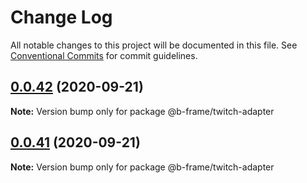 # Change Log

All notable changes to this project will be documented in this file.
See [Conventional Commits](https://conventionalcommits.org) for commit guidelines.

## [0.0.42](https://github.com/b-frame/b-frame/compare/v0.0.40...v0.0.42) (2020-09-21)

**Note:** Version bump only for package @b-frame/twitch-adapter





## [0.0.41](https://github.com/b-frame/b-frame/compare/v0.0.40...v0.0.41) (2020-09-21)

**Note:** Version bump only for package @b-frame/twitch-adapter
